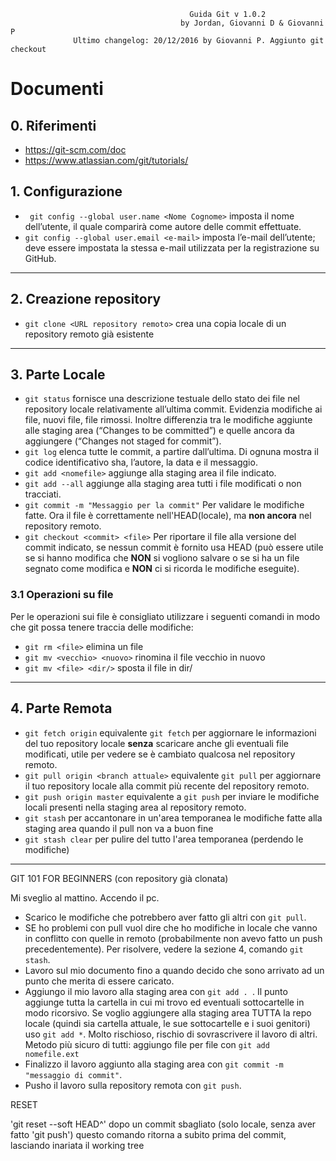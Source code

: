                                             Guida Git v 1.0.2
                                          by Jordan, Giovanni D & Giovanni P
                  Ultimo changelog: 20/12/2016 by Giovanni P. Aggiunto git checkout

# Documenti

## 0. Riferimenti
* https://git-scm.com/doc
* https://www.atlassian.com/git/tutorials/

## 1. Configurazione
* ` git config --global user.name <Nome Cognome>` imposta il nome dell’utente, il quale comparirà come autore delle commit effettuate.
* ` git config --global user.email <e-mail> ` imposta l’e-mail dell’utente; deve essere impostata la stessa e-mail utilizzata per la registrazione su GitHub.

- - -

## 2. Creazione repository
* `git clone <URL repository remoto>` crea una copia locale di un repository remoto già esistente

- - -

## 3. Parte Locale
* `git status` fornisce una descrizione testuale dello stato dei file nel repository locale relativamente all’ultima commit. Evidenzia modifiche ai file, nuovi file, file rimossi. Inoltre differenzia tra le modifiche aggiunte alle staging area (“Changes to be committed”) e quelle ancora da aggiungere (“Changes not staged for commit”).
* `git log` elenca tutte le commit, a partire dall’ultima. Di ognuna mostra il codice identificativo sha, l’autore, la data e il messaggio.
* `git add <nomefile>` aggiunge alla staging area il file indicato.
* `git add --all` aggiunge alla staging area tutti i file modificati o non tracciati.
* `git commit -m "Messaggio per la commit"` Per validare le modifiche fatte. Ora il file è correttamente nell'HEAD(locale), ma **non ancora** nel repository remoto.
* `git checkout <commit> <file>` Per riportare il file alla versione del commit indicato, se nessun commit è fornito usa HEAD (può essere utile se si hanno modifica che **NON** si vogliono salvare o se si ha un file segnato come modifica e **NON** ci si ricorda le modifiche eseguite).

### 3.1 Operazioni su file
Per le operazioni sui file è consigliato utilizzare i seguenti comandi in modo che git possa tenere traccia delle modifiche:
* `git rm <file>` elimina un file
* `git mv <vecchio> <nuovo>` rinomina il file vecchio in nuovo
* `git mv <file> <dir/>` sposta il file in dir/

- - -

## 4. Parte Remota
* `git fetch origin` equivalente `git fetch` per aggiornare le informazioni del tuo repository locale **senza** scaricare anche gli eventuali file modificati, utile per vedere se è cambiato qualcosa nel repository remoto.
* `git pull origin <branch attuale>` equivalente `git pull` per aggiornare il tuo repository locale alla commit più recente del repository remoto.
* `git push origin master` equivalente a `git push` per inviare le modifiche locali presenti nella staging area al repository remoto. 
* `git stash` per accantonare in un'area temporanea le modifiche fatte alla staging area quando il pull non va a buon fine
* `git stash clear` per pulire del tutto l'area temporanea (perdendo le modifiche)

- - -

GIT 101 FOR BEGINNERS (con repository già clonata)

Mi sveglio al mattino. Accendo il pc. 
* Scarico le modifiche che potrebbero aver fatto gli altri con `git pull`.
* SE ho problemi con pull vuol dire che ho modifiche in locale che vanno in conflitto con quelle in remoto (probabilmente non avevo fatto un push precedentemente). Per risolvere, vedere la sezione 4, comando `git stash`.
* Lavoro sul mio documento fino a quando decido che sono arrivato ad un punto che merita di essere caricato.
* Aggiungo il mio lavoro alla staging area con `git add . `. Il punto aggiunge tutta la cartella in cui mi trovo ed eventuali sottocartelle in modo ricorsivo.
 Se voglio aggiungere alla staging area TUTTA la repo locale (quindi sia cartella attuale, le sue sottocartelle e i suoi genitori) uso `git add *`. Molto rischioso, rischio di sovrascrivere il lavoro di altri. Metodo più sicuro di tutti: aggiungo file per file con `git add nomefile.ext`
* Finalizzo il lavoro aggiunto alla staging area con `git commit -m "messaggio di commit"`. 
* Pusho il lavoro sulla repository remota con `git push`.


RESET

'git reset --soft HEAD^' dopo un commit sbagliato (solo locale, senza aver fatto 'git push') questo comando ritorna a subito prima del commit, lasciando inariata il working tree

